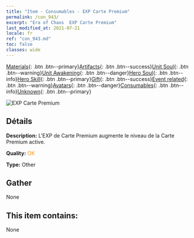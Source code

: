 ```yaml
---
title: "Item - Consumables - EXP Carte Premium"
permalink: /con_943/
excerpt: "Era of Chaos  EXP Carte Premium"
last_modified_at: 2021-07-21
locale: fr
ref: "con_943.md"
toc: false
classes: wide
---
```

 [Materials](/ItemsFR/){: .btn .btn--primary}[Artifacts](/ItemsFR/Artifacts/){: .btn .btn--success}[Unit Soul](/ItemsFR/UnitSoul/){: .btn .btn--warning}[Unit Awakening](/ItemsFR/UnitAwakening/){: .btn .btn--danger}[Hero Soul](/ItemsFR/HeroSoul/){: .btn .btn--info}[Hero Skill](/ItemsFR/HeroSkill/){: .btn .btn--primary}[Gift](/ItemsFR/Gift/){: .btn .btn--success}[Event related](/ItemsFR/Events/){: .btn .btn--warning}[Avatars](/ItemsFR/Avatars/){: .btn .btn--danger}[Consumables](/ItemsFR/Consumables/){: .btn .btn--info}[Unknown](/ItemsFR/Unknown/){: .btn .btn--primary}

 ![EXP Carte Premium](/images/t/i_40035.png)

## Détails
 **Description:** L'EXP de Carte Premium augmente le niveau de la Carte Premium active.

 **Quality:** <span style="color: #FF8C00">OK</span>

 **Type:** Other

## Gather

  None

## This item contains:

  None

